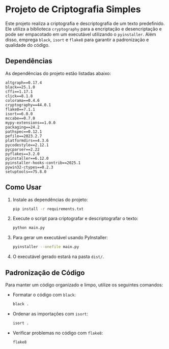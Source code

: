 # Projeto de Criptografia Simples

Este projeto realiza a criptografia e descriptografia de um texto predefinido. Ele utiliza a biblioteca `cryptography` para a encriptação e desencriptação e pode ser empacotado em um executável utilizando o `pyinstaller`. Além disso, emprega `black`, `isort` e `flake8` para garantir a padronização e qualidade do código.

## Dependências

As dependências do projeto estão listadas abaixo:

```
altgraph==0.17.4
black==25.1.0
cffi==1.17.1
click==8.1.8
colorama==0.4.6
cryptography==44.0.1
flake8==7.1.1
isort==6.0.0
mccabe==0.7.0
mypy-extensions==1.0.0
packaging==24.2
pathspec==0.12.1
pefile==2023.2.7
platformdirs==4.3.6
pycodestyle==2.12.1
pycparser==2.22
pyflakes==3.2.0
pyinstaller==6.12.0
pyinstaller-hooks-contrib==2025.1
pywin32-ctypes==0.2.3
setuptools==75.8.0
```

## Como Usar

1. Instale as dependências do projeto:
   ```sh
   pip install -r requirements.txt
   ```

2. Execute o script para criptografar e descriptografar o texto:
   ```sh
   python main.py
   ```

3. Para gerar um executável usando PyInstaller:
   ```sh
   pyinstaller --onefile main.py
   ```

4. O executável gerado estará na pasta `dist/`.

## Padronização de Código

Para manter um código organizado e limpo, utilize os seguintes comandos:

- Formatar o código com `black`:
  ```sh
  black .
  ```
- Ordenar as importações com `isort`:
  ```sh
  isort .
  ```
- Verificar problemas no código com `flake8`:
  ```sh
  flake8
  ```